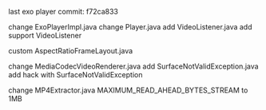 last exo player commit:
f72ca833

change ExoPlayerImpl.java
change Player.java
add VideoListener.java
    add support VideoListener


custom AspectRatioFrameLayout.java


change MediaCodecVideoRenderer.java
add SurfaceNotValidException.java
    add hack with SurfaceNotValidException


change MP4Extractor.java 
    MAXIMUM_READ_AHEAD_BYTES_STREAM to 1MB
